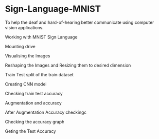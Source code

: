 # Sign-Language-MNIST
To help the deaf and hard-of-hearing better communicate using computer vision applications. 

Working with MNIST Sign Language

Mounting drive

Visualising the Images

Reshaping the Images and Resizing them to desired dimension

Train Test split of the train dataset

Creating CNN model

Checking train test accuracy

Augmentation and accuracy

After Augmentation Accuracy checkingc

Checking the accuracy graph

Geting the Test Accuracy

